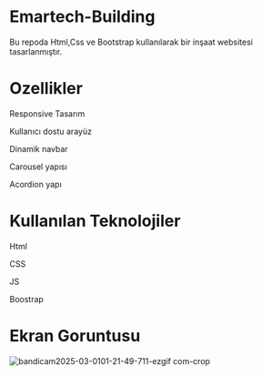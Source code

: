 # Emartech-Building
Bu repoda Html,Css ve Bootstrap kullanılarak bir inşaat websitesi tasarlanmıştır.

# Ozellikler
  
Responsive Tasarım

Kullanıcı dostu arayüz

Dinamik navbar

Carousel yapısı

Acordion yapı

# Kullanılan Teknolojiler</h1>

Html

CSS

JS

Boostrap

 # Ekran Goruntusu

![bandicam2025-03-0101-21-49-711-ezgif com-crop](https://github.com/user-attachments/assets/1e021bcf-2f5d-4659-8997-f07cfce86cbc)
